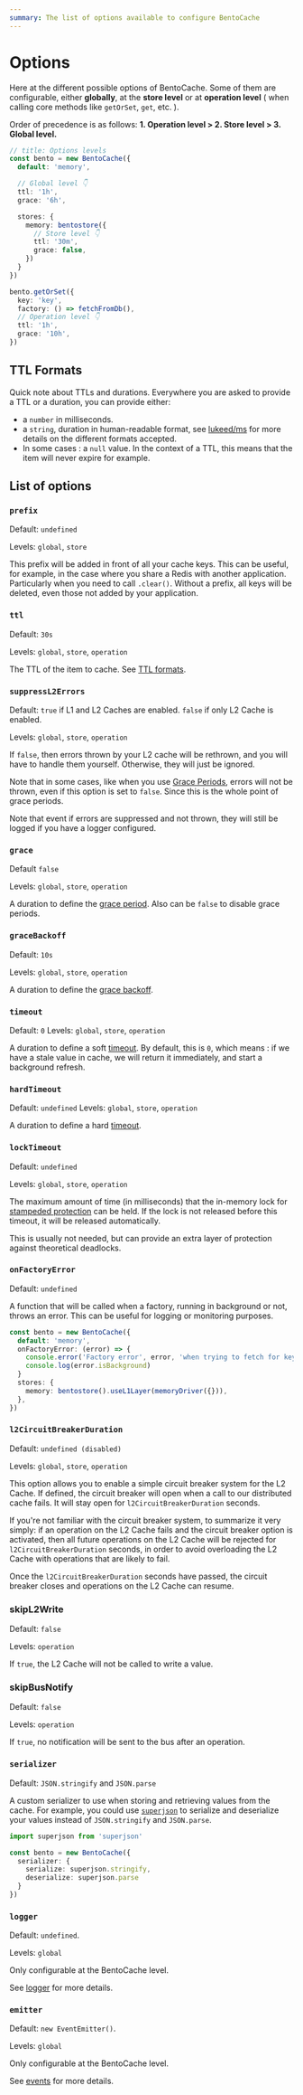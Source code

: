 ```yaml
---
summary: The list of options available to configure BentoCache
---
```


# Options

Here at the different possible options of BentoCache. Some of them are configurable, either **globally**, at the **store level** or at **operation level** ( when calling core methods like `getOrSet`, `get`, etc. ).

Order of precedence is as follows: **1. Operation level > 2. Store level > 3. Global level.**

```ts
// title: Options levels
const bento = new BentoCache({
  default: 'memory',

  // Global level 👇
  ttl: '1h',
  grace: '6h',

  stores: {
    memory: bentostore({
      // Store level 👇
      ttl: '30m',
      grace: false,
    })
  }
})

bento.getOrSet({
  key: 'key',
  factory: () => fetchFromDb(),
  // Operation level 👇
  ttl: '1h',
  grace: '10h',
})
```

## TTL Formats

Quick note about TTLs and durations. Everywhere you are asked to provide a TTL or a duration, you can provide either:

- a `number` in milliseconds.
- a `string`, duration in human-readable format, see [lukeed/ms](https://github.com/lukeed/ms) for more details on the different formats accepted.
- In some cases : a `null` value. In the context of a TTL, this means that the item will never expire for example.

## List of options

### `prefix`

Default: `undefined`

Levels: `global`, `store`

This prefix will be added in front of all your cache keys. This can be useful, for example, in the case where you share a Redis with another application. Particularly when you need to call `.clear()`. Without a prefix, all keys will be deleted, even those not added by your application.

### `ttl`

Default: `30s`

Levels: `global`, `store`, `operation`

The TTL of the item to cache. See [TTL formats](#ttl-formats).

### `suppressL2Errors`

Default: `true` if L1 and L2 Caches are enabled. `false` if only L2 Cache is enabled.

Levels: `global`, `store`, `operation`

If `false`, then errors thrown by your L2 cache will be rethrown, and you will have to handle them yourself. Otherwise, they will just be ignored.

Note that in some cases, like when you use [Grace Periods](./grace_periods.md), errors will not be thrown, even if this option is set to `false`. Since this is the whole point of grace periods.

Note that event if errors are suppressed and not thrown, they will still be logged if you have a logger configured.

### `grace`

Default `false`

Levels: `global`, `store`, `operation`

A duration to define the [grace period](./grace_periods.md). Also can be `false` to disable grace periods.

### `graceBackoff`

Default: `10s`

Levels: `global`, `store`, `operation`

A duration to define the [grace backoff](./grace_periods.md).

### `timeout`

Default: `0`
Levels: `global`, `store`, `operation`

A duration to define a soft [timeout](./timeouts.md#soft-timeouts). By default, this is `0`, which means : if we have a stale value in cache, we will return it immediately, and start a background refresh.

### `hardTimeout`

Default: `undefined`
Levels: `global`, `store`, `operation`

A duration to define a hard [timeout](./timeouts.md#hard-timeouts).

### `lockTimeout`

Default: `undefined`

Levels: `global`, `store`, `operation`

The maximum amount of time (in milliseconds) that the in-memory lock for [stampeded protection](./stampede_protection.md) can be held. If the lock is not released before this timeout, it will be released automatically. 

This is usually not needed, but can provide an extra layer of protection against theoretical deadlocks.

### `onFactoryError`

Default: `undefined`

A function that will be called when a factory, running in background or not, throws an error. This can be useful for logging or monitoring purposes.

```ts
const bento = new BentoCache({
  default: 'memory',
  onFactoryError: (error) => {
    console.error('Factory error', error, 'when trying to fetch for key', error.key)
    console.log(error.isBackground)
  }
  stores: {
    memory: bentostore().useL1Layer(memoryDriver({})),
  },
})
```

### `l2CircuitBreakerDuration`

Default: `undefined (disabled)`

Levels: `global`, `store`, `operation`

This option allows you to enable a simple circuit breaker system for the L2 Cache. If defined, the circuit breaker will open when a call to our distributed cache fails. It will stay open for `l2CircuitBreakerDuration` seconds. 

If you're not familiar with the circuit breaker system, to summarize it very simply: if an operation on the L2 Cache fails and the circuit breaker option is activated, then all future operations on the L2 Cache will be rejected for `l2CircuitBreakerDuration` seconds, in order to avoid overloading the L2 Cache with operations that are likely to fail. 

Once the `l2CircuitBreakerDuration` seconds have passed, the circuit breaker closes and operations on the L2 Cache can resume.

### skipL2Write

Default: `false`

Levels: `operation`

If `true`, the L2 Cache will not be called to write a value.

### skipBusNotify

Default: `false`

Levels: `operation`

If `true`, no notification will be sent to the bus after an operation.

### `serializer`

Default: `JSON.stringify` and `JSON.parse`

A custom serializer to use when storing and retrieving values from the cache. For example, you could use [`superjson`](https://github.com/flightcontrolhq/superjson) to serialize and deserialize your values instead of `JSON.stringify` and `JSON.parse`.

```ts
import superjson from 'superjson'

const bento = new BentoCache({
  serializer: {
    serialize: superjson.stringify,
    deserialize: superjson.parse
  }
})
```

### `logger`

Default: `undefined`.

Levels: `global`

Only configurable at the BentoCache level.

See [logger](./digging_deeper/logging.md) for more details.

### `emitter`

Default: `new EventEmitter()`.

Levels: `global`

Only configurable at the BentoCache level.

See [events](./digging_deeper/events.md) for more details.
